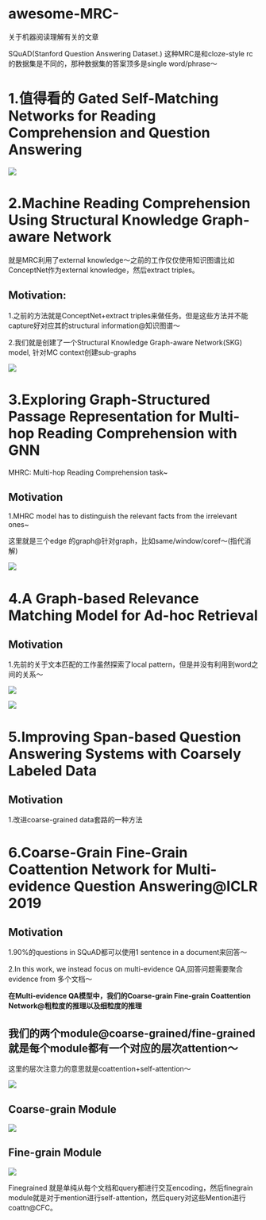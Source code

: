 # awesome-MRC-
关于机器阅读理解有关的文章

SQuAD(Stanford Question Answering Dataset.)
这种MRC是和cloze-style rc的数据集是不同的，那种数据集的答案顶多是single word/phrase～
# 1.值得看的 Gated Self-Matching Networks for Reading Comprehension and Question Answering
![](selfgate.jpg)

# 2.Machine Reading Comprehension Using Structural Knowledge Graph-aware Network
就是MRC利用了external knowledge～之前的工作仅仅使用知识图谱比如ConceptNet作为external knowledge，然后extract triples。
## Motivation:
1.之前的方法就是ConceptNet+extract triples来做任务。但是这些方法并不能capture好对应其的structural information@知识图谱～

2.我们就是创建了一个Structural Knowledge Graph-aware Network(SKG) model, 针对MC context创建sub-graphs

![](SKG.jpg)

# 3.Exploring Graph-Structured Passage Representation for Multi-hop Reading Comprehension with GNN
MHRC: Multi-hop Reading Comprehension task~
## Motivation
1.MHRC model has to distinguish the relevant facts from the irrelevant ones~

这里就是三个edge 的graph@针对graph，比如same/window/coref～(指代消解)

![](DAG.jpg)

# 4.A Graph-based Relevance Matching Model for Ad-hoc Retrieval
## Motivation
1.先前的关于文本匹配的工作虽然探索了local pattern，但是并没有利用到word之间的关系～

![](GraphContext.jpg)

![](GraphMatch.jpg)

# 5.Improving Span-based Question Answering Systems with Coarsely Labeled Data
## Motivation
1.改进coarse-grained data套路的一种方法

# 6.Coarse-Grain Fine-Grain Coattention Network for Multi-evidence Question Answering@ICLR 2019
## Motivation
1.90%的questions in SQuAD都可以使用1 sentence in a document来回答～

2.In this work, we instead focus on multi-evidence QA,回答问题需要聚合evidence from 多个文档～

**在Multi-evidence QA模型中，我们的Coarse-grain Fine-grain Coattention Network@粗粒度的推理以及细粒度的推理**

## 我们的两个module@coarse-grained/fine-grained就是每个module都有一个对应的层次attention～

这里的层次注意力的意思就是coattention+self-attention～

![](CoarseFine.jpg)

## Coarse-grain Module
![](CoarseGrain.jpg)

## Fine-grain Module
![](FineGrain.jpg)

Finegrained 就是单纯从每个文档和query都进行交互encoding，然后finegrain module就是对于mention进行self-attention，然后query对这些Mention进行coattn@CFC。

